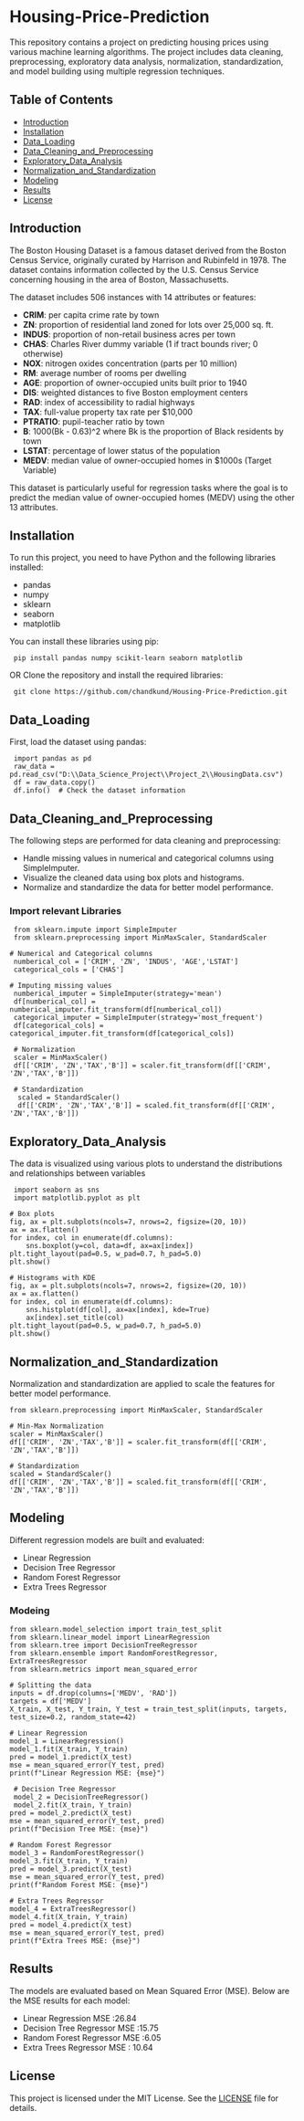 # Housing-Price-Prediction

This repository contains a project on predicting housing prices using various machine learning algorithms. The project includes data cleaning, preprocessing, exploratory data analysis, normalization, standardization, and model building using multiple regression techniques.

## Table of Contents
- [Introduction](#introduction)
- [Installation](#installation)
- [Data_Loading](#data_loading)
- [Data_Cleaning_and_Preprocessing](#data_cleaning_and_preprocessing)
- [Exploratory_Data_Analysis](#exploratory_data_analysis)
- [Normalization_and_Standardization](#normalization_and_standardization)
- [Modeling](#modeling)
- [Results](#results)
- [License](#license)
  
## Introduction

The Boston Housing Dataset is a famous dataset derived from the Boston Census Service, originally curated by Harrison and Rubinfeld in 1978. The dataset contains information collected by the U.S. Census Service concerning housing in the area of Boston, Massachusetts.

The dataset includes 506 instances with 14 attributes or features:

- **CRIM**: per capita crime rate by town
- **ZN**: proportion of residential land zoned for lots over 25,000 sq. ft.
- **INDUS**: proportion of non-retail business acres per town
- **CHAS**: Charles River dummy variable (1 if tract bounds river; 0 otherwise)
- **NOX**: nitrogen oxides concentration (parts per 10 million)
- **RM**: average number of rooms per dwelling
- **AGE**: proportion of owner-occupied units built prior to 1940
- **DIS**: weighted distances to five Boston employment centers
- **RAD**: index of accessibility to radial highways
- **TAX**: full-value property tax rate per $10,000
- **PTRATIO**: pupil-teacher ratio by town
- **B**: 1000(Bk - 0.63)^2 where Bk is the proportion of Black residents by town
- **LSTAT**: percentage of lower status of the population
- **MEDV**: median value of owner-occupied homes in $1000s (Target Variable)

  
This dataset is particularly useful for regression tasks where the goal is to predict the median value of  owner-occupied homes (MEDV) using the other 13 attributes.

## Installation
To run this project, you need to have Python and the following libraries installed:

- pandas
- numpy
- sklearn
- seaborn
- matplotlib
  
You can install these libraries using pip:

     pip install pandas numpy scikit-learn seaborn matplotlib
  
OR 
Clone the repository and install the required libraries:

     git clone https://github.com/chandkund/Housing-Price-Prediction.git

## Data_Loading
First, load the dataset using pandas:

     import pandas as pd
     raw_data = pd.read_csv("D:\\Data_Science_Project\\Project_2\\HousingData.csv")
     df = raw_data.copy()
     df.info()  # Check the dataset information


## Data_Cleaning_and_Preprocessing
The following steps are performed for data cleaning and preprocessing:

-  Handle missing values in numerical and categorical columns using SimpleImputer.
-  Visualize the cleaned data using box plots and histograms.
-  Normalize and standardize the data for better model performance.
 ### Import relevant Libraries
     from sklearn.impute import SimpleImputer
     from sklearn.preprocessing import MinMaxScaler, StandardScaler

    # Numerical and Categorical columns
     numberical_col = ['CRIM', 'ZN', 'INDUS', 'AGE','LSTAT']
     categorical_cols = ['CHAS']

    # Imputing missing values
     numberical_imputer = SimpleImputer(strategy='mean')
     df[numberical_col] = numberical_imputer.fit_transform(df[numberical_col])
     categorical_imputer = SimpleImputer(strategy='most_frequent')
     df[categorical_cols] = categorical_imputer.fit_transform(df[categorical_cols])

     # Normalization
     scaler = MinMaxScaler()
     df[['CRIM', 'ZN','TAX','B']] = scaler.fit_transform(df[['CRIM', 'ZN','TAX','B']])

     # Standardization
      scaled = StandardScaler()
      df[['CRIM', 'ZN','TAX','B']] = scaled.fit_transform(df[['CRIM', 'ZN','TAX','B']])


## Exploratory_Data_Analysis
The data is visualized using various plots to understand the distributions and relationships between variables 

     import seaborn as sns
     import matplotlib.pyplot as plt

    # Box plots
    fig, ax = plt.subplots(ncols=7, nrows=2, figsize=(20, 10))
    ax = ax.flatten()
    for index, col in enumerate(df.columns):
        sns.boxplot(y=col, data=df, ax=ax[index])
    plt.tight_layout(pad=0.5, w_pad=0.7, h_pad=5.0)
    plt.show()

    # Histograms with KDE
    fig, ax = plt.subplots(ncols=7, nrows=2, figsize=(20, 10))
    ax = ax.flatten()
    for index, col in enumerate(df.columns):
        sns.histplot(df[col], ax=ax[index], kde=True)
        ax[index].set_title(col)
    plt.tight_layout(pad=0.5, w_pad=0.7, h_pad=5.0)
    plt.show()


## Normalization_and_Standardization
  Normalization and standardization are applied to scale the features for better model performance.
  
    from sklearn.preprocessing import MinMaxScaler, StandardScaler

    # Min-Max Normalization
    scaler = MinMaxScaler()
    df[['CRIM', 'ZN','TAX','B']] = scaler.fit_transform(df[['CRIM', 'ZN','TAX','B']])

    # Standardization
    scaled = StandardScaler()
    df[['CRIM', 'ZN','TAX','B']] = scaled.fit_transform(df[['CRIM', 'ZN','TAX','B']])


## Modeling
Different regression models are built and evaluated:

- Linear Regression
- Decision Tree Regressor
- Random Forest Regressor
- Extra Trees Regressor

### Modeing
    from sklearn.model_selection import train_test_split
    from sklearn.linear_model import LinearRegression
    from sklearn.tree import DecisionTreeRegressor
    from sklearn.ensemble import RandomForestRegressor, ExtraTreesRegressor
    from sklearn.metrics import mean_squared_error

    # Splitting the data
    inputs = df.drop(columns=['MEDV', 'RAD'])
    targets = df['MEDV']
    X_train, X_test, Y_train, Y_test = train_test_split(inputs, targets, test_size=0.2, random_state=42)

    # Linear Regression
    model_1 = LinearRegression()
    model_1.fit(X_train, Y_train)
    pred = model_1.predict(X_test)
    mse = mean_squared_error(Y_test, pred)
    print(f"Linear Regression MSE: {mse}")

     # Decision Tree Regressor
     model_2 = DecisionTreeRegressor()
     model_2.fit(X_train, Y_train)
    pred = model_2.predict(X_test)
    mse = mean_squared_error(Y_test, pred)
    print(f"Decision Tree MSE: {mse}")

    # Random Forest Regressor
    model_3 = RandomForestRegressor()
    model_3.fit(X_train, Y_train)
    pred = model_3.predict(X_test)
    mse = mean_squared_error(Y_test, pred)
    print(f"Random Forest MSE: {mse}")

    # Extra Trees Regressor
    model_4 = ExtraTreesRegressor()
    model_4.fit(X_train, Y_train)
    pred = model_4.predict(X_test)
    mse = mean_squared_error(Y_test, pred)
    print(f"Extra Trees MSE: {mse}")

## Results
The models are evaluated based on Mean Squared Error (MSE). Below are the MSE results for each model:

- Linear Regression MSE :26.84
- Decision Tree Regressor MSE :15.75
- Random Forest Regressor MSE :6.05
- Extra Trees Regressor MSE : 10.64

## License
This project is licensed under the MIT License. See the [LICENSE](LICENSE) file for details.




